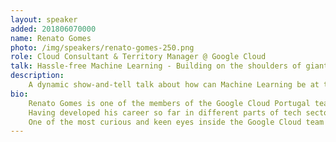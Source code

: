 ```yaml
---
layout: speaker
added: 201806070000
name: Renato Gomes
photo: /img/speakers/renato-gomes-250.png
role: Cloud Consultant & Territory Manager @ Google Cloud
talk: Hassle-free Machine Learning - Building on the shoulders of giants
description:
    A dynamic show-and-tell talk about how can Machine Learning be at the core of every product and experience created. Google wants to help teams build intelligent products as much as we do, so the focus in on making AI easy, fast and useful for every developer, allowing you to build intelligent apps and experiences, standing on the shoulders of an AI&ML researcher and creator giant like Google.
bio:
    Renato Gomes is one of the members of the Google Cloud Portugal team, with the mission to bring the best of Google’s innovation to Portuguese startups and creators.
    Having developed his career so far in different parts of tech sector, such as Vendors and Systems Integrators, talks very passionately about innovating and building the products of tomorrow.
    One of the most curious and keen eyes inside the Google Cloud team for Portuguese startups, is always eager to share how is it to work inside a giant digital native such as Google and how can people collaborate between themselves and with their ecosystem to scale ideas.
---
```


